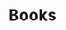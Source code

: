 ---
# Featured tags need to have either the `list` or `grid` layout (PRO only).
layout: grid

# The type of the page.
type: category

# The title of the tag's page.
title: Books

# The name of the tag, used in a post's front matter (e.g. tags: [<slug>]).
slug: books

# Whether the category should be displayed on the sidebar.
sidebar: true

# Order of the category on the sidebar.
order: 3

# (Optional) Write a short (~150 characters) description of this featured tag.
description: >
  Read your favorite books and write a book report.

# (Optional) You can disable grouping posts by date.
# no_groups: true

# Exclude this example category from the sitemap.
# DON'T USE THIS SETTING IN YOUR CATEGORIES!
# sitemap: false
---